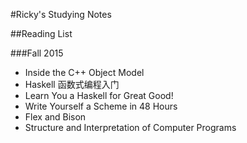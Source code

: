 #Ricky's Studying Notes

##Reading List

###Fall 2015

* Inside the C++ Object Model
* Haskell 函数式编程入门
* Learn You a Haskell for Great Good!
* Write Yourself a Scheme in 48 Hours
* Flex and Bison
* Structure and Interpretation of Computer Programs